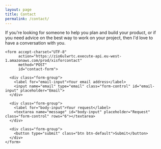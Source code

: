 ```yaml
---
layout: page
title: Contact
permalink: /contact/
---
```



<div class="row">
  <div class="col-sm-8">
    <p class="lead">If you're looking for someone to help you plan and build your
      product, or if you need advice on the best way to work on your project, then
      I'd love to have a conversation with you.</p>
  </div>
</div>

<div class="row next-steps-container">

  <div class="col-sm-6">
    <div id="form-submit-response"></div>

    <form accept-charset="UTF-8"
          action="https://zio6ulwrtc.execute-api.eu-west-1.amazonaws.com/prod/xisforcontact"
          method="POST"
          id="contact-form">

      <div class="form-group">
        <label for="email-input">Your email address</label>
        <input name="email" type="email" class="form-control" id="email-input" placeholder="Email">
      </div>

      <div class="form-group">
        <label for="body-input">Your request</label>
        <textarea name="message" id="body-input" placeholder="Request" class="form-control" rows="6"></textarea>
      </div>

      <div class="form-group">
        <button type="submit" class="btn btn-default">Submit</button>
      </div>
    </form>
  </div>

</div>

